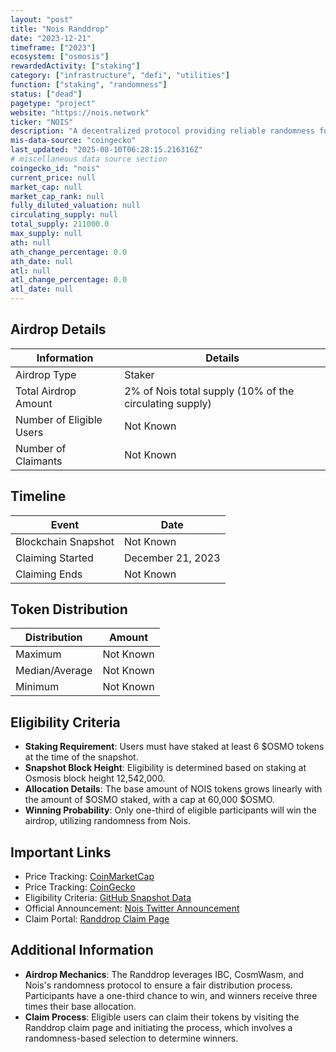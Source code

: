 ```yaml
---
layout: "post"
title: "Nois Randdrop"
date: "2023-12-21"
timeframe: ["2023"]
ecosystem: ["osmosis"]
rewardedActivity: ["staking"]
category: ["infrastructure", "defi", "utilities"]
function: ["staking", "randomness"]
status: ["dead"]
pagetype: "project"
website: "https://nois.network"
ticker: "NOIS"
description: "A decentralized protocol providing reliable randomness for blockchain applications."
mis-data-source: "coingecko"
last_updated: "2025-08-10T06:28:15.216316Z"
# miscellaneous data source section
coingecko_id: "nois"
current_price: null
market_cap: null
market_cap_rank: null
fully_diluted_valuation: null
circulating_supply: null
total_supply: 211000.0
max_supply: null
ath: null
ath_change_percentage: 0.0
ath_date: null
atl: null
atl_change_percentage: 0.0
atl_date: null
---
```


## Airdrop Details

| Information              | Details                                                 |
| ------------------------ | ------------------------------------------------------- |
| Airdrop Type             | Staker                                                  |
| Total Airdrop Amount     | 2% of Nois total supply (10% of the circulating supply) |
| Number of Eligible Users | Not Known                                               |
| Number of Claimants      | Not Known                                               |

## Timeline

| Event               | Date              |
| ------------------- | ----------------- |
| Blockchain Snapshot | Not Known         |
| Claiming Started    | December 21, 2023 |
| Claiming Ends       | Not Known         |

## Token Distribution

| Distribution   | Amount    |
| -------------- | --------- |
| Maximum        | Not Known |
| Median/Average | Not Known |
| Minimum        | Not Known |

## Eligibility Criteria

- **Staking Requirement**: Users must have staked at least 6 $OSMO tokens at the time of the snapshot.
- **Snapshot Block Height**: Eligibility is determined based on staking at Osmosis block height 12,542,000.
- **Allocation Details**: The base amount of NOIS tokens grows linearly with the amount of $OSMO staked, with a cap at 60,000 $OSMO.
- **Winning Probability**: Only one-third of eligible participants will win the airdrop, utilizing randomness from Nois.

## Important Links

- Price Tracking: [CoinMarketCap](https://coinmarketcap.com/currencies/nois)
- Price Tracking: [CoinGecko](https://www.coingecko.com/en/coins/nois)
- Eligibility Criteria: [GitHub Snapshot Data](https://github.com/noislabs/randdrop-snapshots/blob/v0.1.0/osmosis-randdrop-1.json)
- Official Announcement: [Nois Twitter Announcement](https://x.com/NoisRNG/status/1737074149242065008)
- Claim Portal: [Randdrop Claim Page](https://randdrop.nois.network)

## Additional Information

- **Airdrop Mechanics**: The Randdrop leverages IBC, CosmWasm, and Nois's randomness protocol to ensure a fair distribution process. Participants have a one-third chance to win, and winners receive three times their base allocation.
- **Claim Process**: Eligible users can claim their tokens by visiting the Randdrop claim page and initiating the process, which involves a randomness-based selection to determine winners.